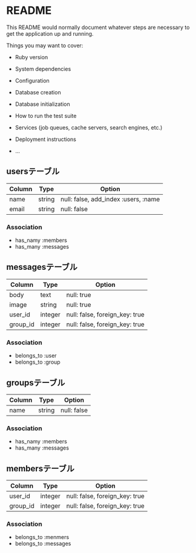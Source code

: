 # README

This README would normally document whatever steps are necessary to get the
application up and running.

Things you may want to cover:

* Ruby version

* System dependencies

* Configuration

* Database creation

* Database initialization

* How to run the test suite

* Services (job queues, cache servers, search engines, etc.)

* Deployment instructions

* ...


## usersテーブル

|Column|Type|Option|
|------|----|------|
|name|string|null: false, add_index :users, :name|
|email|string|null: false|

### Association
- has_namy :members
- has_many :messages




## messagesテーブル

|Column|Type|Option|
|------|----|------|
|body|text|null: true|
|image|string|null: true|
|user_id|integer|null: false, foreign_key: true|
|group_id|integer|null: false, foreign_key: true|

### Association
- belongs_to :user
- belongs_to :group




## groupsテーブル

|Column|Type|Option|
|------|----|------|
|name|string|null: false|

### Association
- has_namy :members
- has_many :messages




## membersテーブル

|Column|Type|Option|
|------|----|------|
|user_id|integer|null: false, foreign_key: true|
|group_id|integer|null: false, foreign_key: true|

### Association
- belongs_to :menmers
- belongs_to :messages


